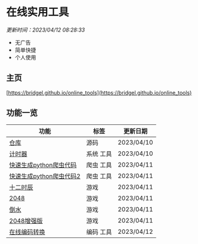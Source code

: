# 在线实用工具

<i>更新时间：2023/04/12 08:28:33</i>

- 无广告
- 简单快捷
- 个人使用

## 主页

[https://bridgel.github.io/online_tools](https://bridgel.github.io/online_tools)

## 功能一览

功能|标签|更新日期
-|-|-
[仓库](https://bridgel.github.io/online_tools/https://github.com/bridgeL/online_tools)|源码|2023/04/10
[计时器](https://bridgel.github.io/online_tools/tools/timer.html)|系统 工具|2023/04/10
[快速生成python爬虫代码](https://bridgel.github.io/online_tools/tools/quick_spider.html)|爬虫 工具|2023/04/11
[快速生成python爬虫代码2](https://bridgel.github.io/online_tools/tools/quick_spider2.html)|爬虫 工具|2023/04/11
[十二时辰](https://bridgel.github.io/online_tools/games/time/)|游戏|2023/04/11
[2048](https://bridgel.github.io/online_tools/games/2048/)|游戏|2023/04/11
[倒水](https://bridgel.github.io/online_tools/games/cocktail/)|游戏|2023/04/11
[2048增强版](https://bridgel.github.io/online_tools/games/2048-plus.html)|游戏|2023/04/11
[在线编码转换](https://bridgel.github.io/online_tools/tools/guess_code/)|编码 工具|2023/04/12
